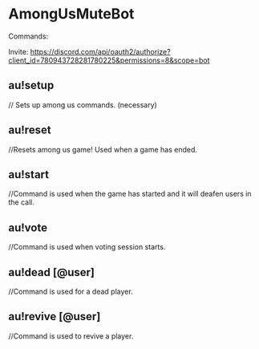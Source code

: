 # AmongUsMuteBot
Commands:

Invite:   https://discord.com/api/oauth2/authorize?client_id=780943728281780225&permissions=8&scope=bot


## au!setup
// Sets up among us commands. (necessary)



## au!reset
//Resets among us game! Used when a game has ended.


## au!start
//Command is used when the game has started and it will deafen users in the call.

## au!vote
//Command is used when voting session starts.

## au!dead [@user]
//Command is used for a dead player.


## au!revive [@user]
//Command is used to revive a player.
